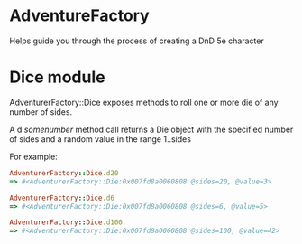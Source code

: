 # AdventureFactory
Helps guide you through the process of creating a DnD 5e character

# Dice module

AdventurerFactory::Dice exposes methods to roll one or more die of any number of sides.

A d _somenumber_ method call returns a Die object with the specified number of sides and a random value in the range 1..sides

For example: 
```ruby
AdventurerFactory::Dice.d20
=> #<AdventurerFactory::Die:0x007fd8a0060808 @sides=20, @value=3>

AdventurerFactory::Dice.d6
=> #<AdventurerFactory::Die:0x007fd8a0060808 @sides=6, @value=5>

AdventurerFactory::Dice.d100
=> #<AdventurerFactory::Die:0x007fd8a0060808 @sides=100, @value=42>
```

